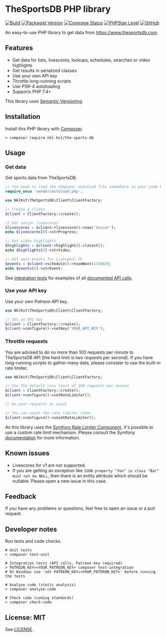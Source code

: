 # TheSportsDB PHP library

[![Build](https://github.com/nkl-kst/the-sports-db/workflows/Build/badge.svg)](https://github.com/nkl-kst/the-sports-db/actions)
[![Packagist Version](https://img.shields.io/packagist/v/nkl-kst/the-sports-db)](https://packagist.org/packages/nkl-kst/the-sports-db)
[![Coverage Status](https://coveralls.io/repos/github/nkl-kst/the-sports-db/badge.svg?branch=master)](https://coveralls.io/github/nkl-kst/the-sports-db?branch=master)
[![PHPStan Level](https://img.shields.io/badge/PHPStan-level%208-brightgreen.svg?style=flat)](https://github.com/nkl-kst/the-sports-db/actions)
[![GitHub](https://img.shields.io/github/license/nkl-kst/the-sports-db)](https://github.com/nkl-kst/the-sports-db/blob/master/LICENSE.md)

An easy-to-use PHP library to get data from https://www.thesportsdb.com.

## Features

- Get data for lists, livescores, lookups, schedules, searches or video highlights
- Get results in serialized classes
- Use your own API key
- Throttle long-running scripts
- Use PSR-4 autoloading
- Supports PHP 7.4+

This library uses [Semantic Versioning](https://semver.org).

## Installation

Install this PHP library with [Composer](https://getcomposer.org).

```shell
> composer require nkl-kst/the-sports-db
```

## Usage

### Get data

Get sports data from TheSportsDB.

```php
// You need to load the Composer autoload file somewhere in your code before
require_once 'vendor/autoload.php';

use NklKst\TheSportsDb\Client\ClientFactory;

// Create a client
$client = ClientFactory::create();

// Get soccer livescores
$livescores = $client->livescore()->now('Soccer');
echo $livescores[0]->strProgress;

// Get video highlights
$highlights = $client->highlight()->latest();
echo $highlights[0]->strVideo;

// Get next events for Liverpool FC
$events = $client->schedule()->teamNext(133602);
echo $events[0]->strEvent;
```

See [integration tests](https://github.com/nkl-kst/the-sports-db/tree/master/test/integration) for examples of all 
[documented API calls](https://www.thesportsdb.com/api.php).

### Use your API key

Use your own Patreon API key.

```php
use NklKst\TheSportsDb\Client\ClientFactory;

// Set an API key
$client = ClientFactory::create();
$client->configure()->setKey('YOUR_API_KEY');
```

### Throttle requests

You are advised to do no more than 100 requests per minute to TheSportsDB API (the hard limit is two requests per
second). If you have long-running scripts to gather many data, please consider to use the built-in rate limiter.

```php
use NklKst\TheSportsDb\Client\ClientFactory;

// Use the default rate limit of 100 requests per minute
$client = ClientFactory::create();
$client->configure()->setRateLimiter();

// Do your requests as usual

// You can unset the rate limiter later
$client->configure()->unsetRateLimiter();
```

As this library uses the [Symfony Rate Limiter Component](https://github.com/symfony/rate-limiter), it's possible to use
a custom rate limit mechanism. Please consult the Symfony
[documentation](https://symfony.com/doc/current/rate_limiter.html) for more information.

## Known issues

- Livescores for v1 are not supported.
- If you are getting an exception like `JSON property "foo" in class "Bar" must not be NULL`, then there is an entity 
attribute which should be nullable. Please open a new issue in this case.

## Feedback

If you have any problems or questions, feel free to open an issue or a pull request.

## Developer notes

Run tests and code checks.

```shell
# Unit tests
> composer test-unit

# Integration tests (API calls, Patreon key required)
> PATREON_KEY=<YOUR_PATREON_KEY> composer test-integration
# On Windows use 'set PATREON_KEY=<YOUR_PATERON_KEY>' before running the tests

# Analyze code (static analysis)
> composer analyze-code

# Check code (coding standards)
> composer check-code
```

## License: MIT

See [LICENSE](LICENSE.md).
